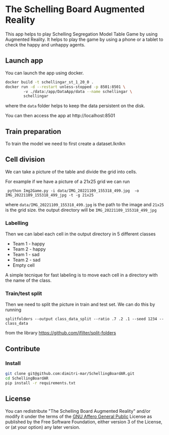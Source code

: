 # The Schelling Board Augmented Reality

This app helps to play Schelling Segregation Model Table Game by using Augmented Reality.
It helps to play the game by using a phone or a tablet to check the happy and unhappy agents. 


## Launch app

You can launch the app using docker. 

```bash
docker build -t schellingar_st_1_20_0 . 
docker run -d --restart unless-stopped -p 8501:8501 \ 
        -v ./data:/app/DataApp/data --name schellingar \
        schellingar 
```
where the `data` folder helps to keep the data persistent on the disk. 

You can then access the app at http://localhost:8501



## Train preparation

To train the model we need to first create a dataset.lknlkn

## Cell division
We can take a picture of the table and  divide  the grid
into cells. 

For example if we have a picture of a 21x25 grid we can run 

`
python Img2Game.py -i data/IMG_20221109_155318_499.jpg  -o IMG_20221109_155318_499_jpg -t -g 21x25`

where `data/IMG_20221109_155318_499.jpg` is the path to the image and `21x25` is the grid size.
the output directory will be `IMG_20221109_155318_499_jpg`

### Labelling
Then we can label  each cell in the output directory in 
5 different classes 
 - Team 1 - happy
 - Team 2 - happy
 - Team 1 - sad
 - Team 2 - sad
 - Empty cell

A simple tecnique for fast labeling is to move each cell in a directory with the name of the class.

### Train/test split
Then we need to split the picture in train and test set. We can do this by running

```splitfolders --output class_data_split --ratio .7 .2 .1 --seed 1234 -- class_data```

from the library https://github.com/jfilter/split-folders


## Contribute

### Install

```bash 
git clone git@github.com:dimitri-mar/SchellingBoardAR.git
cd SchellingBoardAR
pip install -r requirements.txt
``` 


## License

You can redistribute "The Schelling Board Augmented Reality" and/or modify
 it under the terms of the [GNU Affero General Public](LICENSE) License as published
 by the Free Software Foundation, either version 3 of the License, or
 (at your option) any later version.